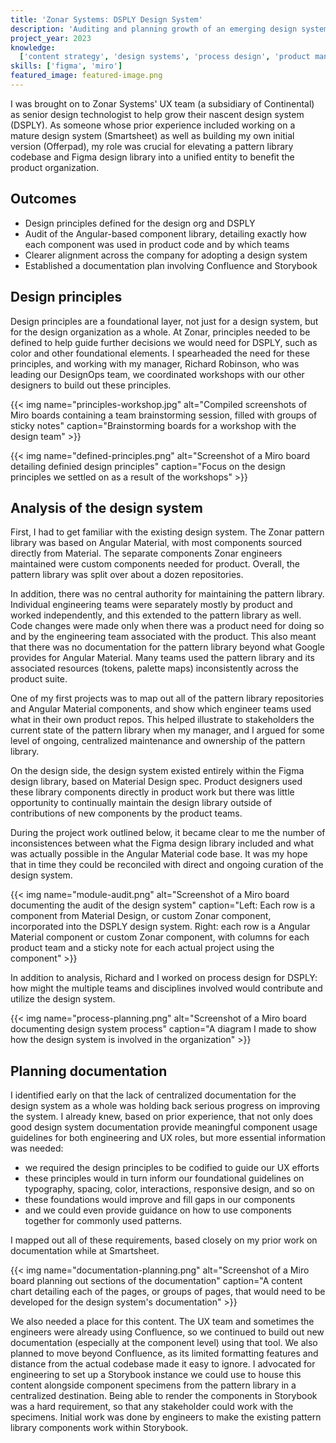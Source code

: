 ```yaml
---
title: 'Zonar Systems: DSPLY Design System'
description: 'Auditing and planning growth of an emerging design system'
project_year: 2023
knowledge:
  ['content strategy', 'design systems', 'process design', 'product management']
skills: ['figma', 'miro']
featured_image: featured-image.png
---
```


I was brought on to Zonar Systems' UX team (a subsidiary of Continental) as senior design technologist to help grow their nascent design system (DSPLY). As someone whose prior experience included working on a mature design system (Smartsheet) as well as building my own initial version (Offerpad), my role was crucial for elevating a pattern library codebase and Figma design library into a unified entity to benefit the product organization.

## Outcomes

- Design principles defined for the design org and DSPLY
- Audit of the Angular-based component library, detailing exactly how each component was used in product code and by which teams
- Clearer alignment across the company for adopting a design system
- Established a documentation plan involving Confluence and Storybook

## Design principles

Design principles are a foundational layer, not just for a design system, but for the design organization as a whole. At Zonar, principles needed to be defined to help guide further decisions we would need for DSPLY, such as color and other foundational elements. I spearheaded the need for these principles, and working with my manager, Richard Robinson, who was leading our DesignOps team, we coordinated workshops with our other designers to build out these principles.

{{< img name="principles-workshop.jpg" alt="Compiled screenshots of Miro boards containing a team brainstorming session, filled with groups of sticky notes" caption="Brainstorming boards for a workshop with the design team" >}}

{{< img name="defined-principles.png" alt="Screenshot of a Miro board detailing definied design principles" caption="Focus on the design principles we settled on as a result of the workshops" >}}

## Analysis of the design system

First, I had to get familiar with the existing design system. The Zonar pattern library was based on Angular Material, with most components sourced directly from Material. The separate components Zonar engineers maintained were custom components needed for product. Overall, the pattern library was split over about a dozen repositories.

In addition, there was no central authority for maintaining the pattern library. Individual engineering teams were separately mostly by product and worked independently, and this extended to the pattern library as well. Code changes were made only when there was a product need for doing so and by the engineering team associated with the product. This also meant that there was no documentation for the pattern library beyond what Google provides for Angular Material. Many teams used the pattern library and its associated resources (tokens, palette maps) inconsistently across the product suite.

One of my first projects was to map out all of the pattern library repositories and Angular Material components, and show which engineer teams used what in their own product repos. This helped illustrate to stakeholders the current state of the pattern library when my manager, and I argued for some level of ongoing, centralized maintenance and ownership of the pattern library.

On the design side, the design system existed entirely within the Figma design library, based on Material Design spec. Product designers used these library components directly in product work but there was little opportunity to continually maintain the design library outside of contributions of new components by the product teams.

During the project work outlined below, it became clear to me the number of inconsistences between what the Figma design library included and what was actually possible in the Angular Material code base. It was my hope that in time they could be reconciled with direct and ongoing curation of the design system.

{{< img name="module-audit.png" alt="Screenshot of a Miro board documenting the audit of the design system" caption="Left: Each row is a component from Material Design, or custom Zonar component, incorporated into the DSPLY design system. Right: each row is a Angular Material component or custom Zonar component, with columns for each product team and a sticky note for each actual project using the component" >}}

In addition to analysis, Richard and I worked on process design for DSPLY: how might the multiple teams and disciplines involved would contribute and utilize the design system.

{{< img name="process-planning.png" alt="Screenshot of a Miro board documenting design system process" caption="A diagram I made to show how the design system is involved in the organization" >}}

## Planning documentation

I identified early on that the lack of centralized documentation for the design system as a whole was holding back serious progress on improving the system. I already knew, based on prior experience, that not only does good design system documentation provide meaningful component usage guidelines for both engineering and UX roles, but more essential information was needed:

- we required the design principles to be codified to guide our UX efforts
- these principles would in turn inform our foundational guidelines on typography, spacing, color, interactions, responsive design, and so on
- these foundations would improve and fill gaps in our components
- and we could even provide guidance on how to use components together for commonly used patterns.

I mapped out all of these requirements, based closely on my prior work on documentation while at Smartsheet.

{{< img name="documentation-planning.png" alt="Screenshot of a Miro board planning out sections of the documentation" caption="A content chart detailing each of the pages, or groups of pages, that would need to be developed for the design system's documentation" >}}

We also needed a place for this content. The UX team and sometimes the engineers were already using Confluence, so we continued to build out new documentation (especially at the component level) using that tool. We also planned to move beyond Confluence, as its limited formatting features and distance from the actual codebase made it easy to ignore. I advocated for engineering to set up a Storybook instance we could use to house this content alongside component specimens from the pattern library in a centralized destination. Being able to render the components in Storybook was a hard requirement, so that any stakeholder could work with the specimens. Initial work was done by engineers to make the existing pattern library components work within Storybook.
